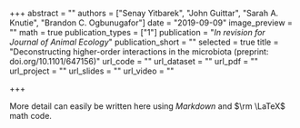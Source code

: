 +++
abstract = ""
authors = ["Senay Yitbarek", "John Guittar", "Sarah A. Knutie", "Brandon C. Ogbunugafor"]
date = "2019-09-09"
image_preview = ""
math = true
publication_types = ["1"]
publication = "*In revision for Journal of Animal Ecology*"
publication_short = ""
selected = true
title = "Deconstructing higher-order interactions in the microbiota (preprint: doi.org/10.1101/647156)"
url_code = ""
url_dataset = ""
url_pdf = ""
url_project = ""
url_slides = ""
url_video = ""


+++

More detail can easily be written here using *Markdown* and $\rm \LaTeX$ math code.
